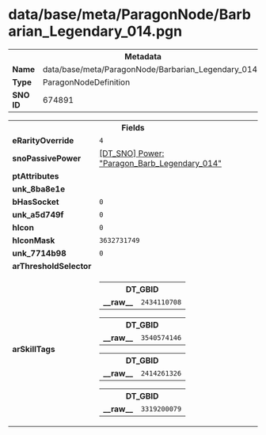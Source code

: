 <h1>data/base/meta/ParagonNode/Barbarian_Legendary_014.pgn</h1><table><tr><th colspan="100%">Metadata</th></tr><tr><td><b>Name</b></td><td>data/base/meta/ParagonNode/Barbarian_Legendary_014.pgn</td></tr><tr><td><b>Type</b></td><td>ParagonNodeDefinition</td></tr><tr><td><b>SNO ID</b></td><td>674891</td></tr></table>

<table><tr><th colspan="100%">Fields</th></tr><tr><td><b>eRarityOverride</b></td><td><code>4</code></td></tr><tr><td><b>snoPassivePower</b></td><td><a href="..\Power\Paragon_Barb_Legendary_014.pow">[DT_SNO] Power: "Paragon_Barb_Legendary_014"</a></td></tr><tr><td><b>ptAttributes</b></td><td></td></tr><tr><td><b>unk_8ba8e1e</b></td><td></td></tr><tr><td><b>bHasSocket</b></td><td><code>0</code></td></tr><tr><td><b>unk_a5d749f</b></td><td><code>0</code></td></tr><tr><td><b>hIcon</b></td><td><code>0</code></td></tr><tr><td><b>hIconMask</b></td><td><code>3632731749</code></td></tr><tr><td><b>unk_7714b98</b></td><td><code>0</code></td></tr><tr><td><b>arThresholdSelector</b></td><td></td></tr><tr><td><b>arSkillTags</b></td><td><table><tr><th colspan="100%">DT_GBID</th></tr><tr><td><b>__raw__</b></td><td><code>2434110708</code></td></tr></table>


<table><tr><th colspan="100%">DT_GBID</th></tr><tr><td><b>__raw__</b></td><td><code>3540574146</code></td></tr></table>


<table><tr><th colspan="100%">DT_GBID</th></tr><tr><td><b>__raw__</b></td><td><code>2414261326</code></td></tr></table>


<table><tr><th colspan="100%">DT_GBID</th></tr><tr><td><b>__raw__</b></td><td><code>3319200079</code></td></tr></table>


</td></tr></table>

